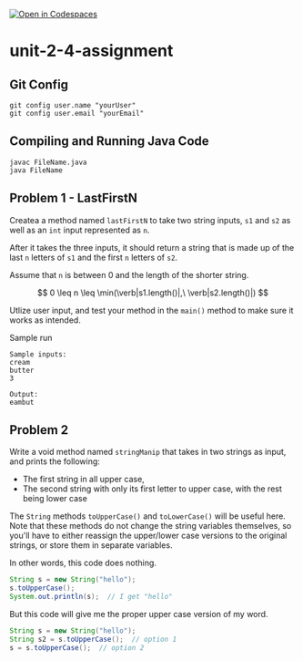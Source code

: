 [![Open in Codespaces](https://classroom.github.com/assets/launch-codespace-2972f46106e565e64193e422d61a12cf1da4916b45550586e14ef0a7c637dd04.svg)](https://classroom.github.com/open-in-codespaces?assignment_repo_id=16366499)
# unit-2-4-assignment

## Git Config
```
git config user.name "yourUser"
git config user.email "yourEmail"
```

## Compiling and Running Java Code
```
javac FileName.java
java FileName
```

## Problem 1 - LastFirstN
Createa a method named `lastFirstN` to take two string inputs, `s1` and `s2` as well as an `int` input represented as `n`.

After it takes the three inputs, it should return a string that is made up of the last `n` letters of `s1` and the first `n` letters of `s2`.

Assume that `n` is between 0 and the length of the shorter string.

$$ 0 \leq n \leq \min(\verb|s1.length()|,\ \verb|s2.length()|) $$

Utlize user input, and test your method in the `main()` method to make sure it works as intended.

Sample run
```
Sample inputs:
cream
butter
3

Output:
eambut
```

## Problem 2
Write a void method named `stringManip` that takes in two strings as input, and prints the following:
* The first string in all upper case,
* The second string with only its first letter to upper case, with the rest being lower case

The `String` methods `toUpperCase()` and `toLowerCase()` will be useful here.  Note that these methods do not change the string variables themselves, so you'll have to either reassign the upper/lower case versions to the original strings, or store them in separate variables.

In other words, this code does nothing.
```java
String s = new String("hello");
s.toUpperCase();
System.out.println(s);  // I get "hello"
```

But this code will give me the proper upper case version of my word.
```java
String s = new String("hello");
String s2 = s.toUpperCase();  // option 1
s = s.toUpperCase();  // option 2
```
